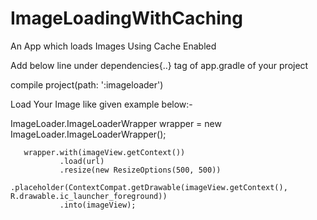 # ImageLoadingWithCaching
An App which loads Images Using Cache Enabled

Add below line under dependencies{..} tag of app.gradle of your project

compile project(path: ':imageloader')

Load Your Image like given example below:-

ImageLoader.ImageLoaderWrapper wrapper = new ImageLoader.ImageLoaderWrapper();
       
       wrapper.with(imageView.getContext())
               .load(url)
               .resize(new ResizeOptions(500, 500))
               .placeholder(ContextCompat.getDrawable(imageView.getContext(), R.drawable.ic_launcher_foreground))
               .into(imageView);
                
 

